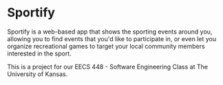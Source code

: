 # Sportify
Sportify is a web-based app that shows the sporting events around you, allowing you to find events that you'd like to participate in, or even let you organize recreational games to target your local community members interested in the sport.

This is a project for our EECS 448 - Software Engineering Class at The University of Kansas. 
